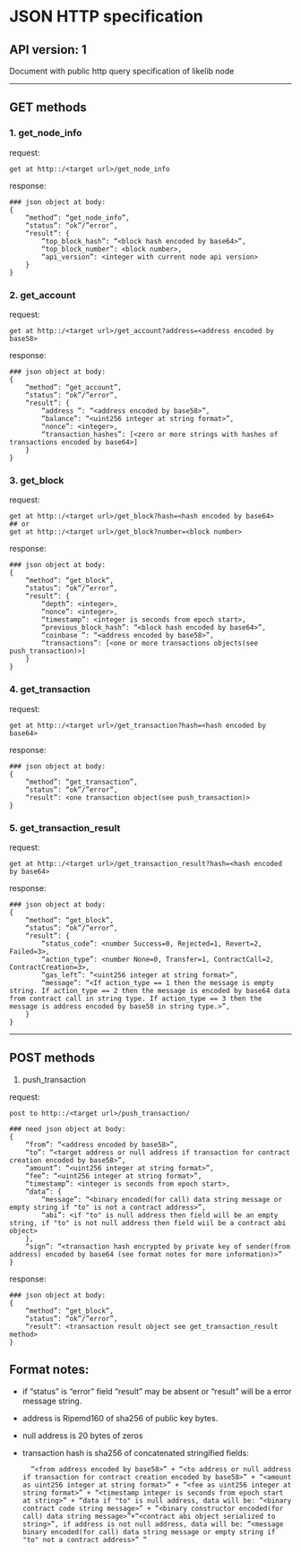 # JSON HTTP specification
## API version: 1

Document with public http query specification of likelib node

---

## GET methods

### 1. get_node_info

request: 
	
	get at http::/<target url>/get_node_info

response:

	### json object at body:
	{
		“method”: “get_node_info”,
		“status”: “ok”/”error”,
		“result”: {
			“top_block_hash”: “<block hash encoded by base64>”,
			“top_block_number”: <block number>,
			“api_version”: <integer with current node api version>
		}
	}

### 2. get_account

request:

	get at http::/<target url>/get_account?address=<address encoded by base58>

response:

	### json object at body:
	{
		“method”: “get_account”,
		“status”: “ok”/”error”,
		“result”: {
			“address ”: “<address encoded by base58>”,
			“balance”: “<uint256 integer at string format>”,
			“nonce”: <integer>,
			“transaction_hashes”: [<zero or more strings with hashes of transactions encoded by base64>]
		}
	}

### 3. get_block

request:

	get at http::/<target url>/get_block?hash=<hash encoded by base64>
	## or
	get at http::/<target url>/get_block?number=<block number>

response:

	### json object at body:
	{
		“method”: “get_block”,
		“status”: “ok”/”error”,
		“result”: {
			“depth”: <integer>,
			“nonce”: <integer>,
			“timestamp”: <integer is seconds from epoch start>,
			“previous_block_hash”: “<block hash encoded by base64>”,
			“coinbase ”: “<address encoded by base58>”,
			“transactions”: [<one or more transactions objects(see push_transaction)>]
		}
	}

### 4. get_transaction

request:
	
	get at http::/<target url>/get_transaction?hash=<hash encoded by base64>

response:

	### json object at body:
	{
		“method”: “get_transaction”,
		“status”: “ok”/”error”,
		“result”: <one transaction object(see push_transaction)>
	}

### 5. get_transaction_result

request:

	get at http::/<target url>/get_transaction_result?hash=<hash encoded by base64>

response:

	### json object at body:
	{
		“method”: “get_block”,
		“status”: “ok”/”error”,
		“result”: {
			“status_code”: <number Success=0, Rejected=1, Revert=2, Failed=3>,
			“action_type”: <number None=0, Transfer=1, ContractCall=2, ContractCreation=3>,
			“gas_left”: “<uint256 integer at string format>”,
			“message”: “<If action_type == 1 then the message is empty string. If action_type == 2 then the message is encoded by base64 data from contract call in string type. If action_type == 3 then the message is address encoded by base58 in string type.>”,
		}
	}

---

## POST methods

1. push_transaction

request:

	post to http::/<target url>/push_transaction/

	### need json object at body:
	{
		“from”: “<address encoded by base58>”,
		“to”: “<target address or null address if transaction for contract creation encoded by base58>”,
		“amount”: “<uint256 integer at string format>”,
		“fee”: “<uint256 integer at string format>”,
		“timestamp”: <integer is seconds from epoch start>,
		“data”: {
			“message”: “<binary encoded(for call) data string message or empty string if "to" is not a contract address>”,
			“abi”: <if "to" is null address then field will be an empty string, if "to" is not null address then field wiil be a contract abi object>	
		},
		“sign”: “<transaction hash encrypted by private key of sender(from address) encoded by base64 (see format notes for more information)>” 
	}

response:

	### json object at body:
	{
		“method”: “get_block”,
		“status”: “ok”/”error”,
		“result”: <transaction result object see get_transaction_result method>
	}


## Format notes:

- if “status” is “error” field “result” may be absent  or “result” will be a error message string.
- address is Ripemd160 of sha256 of public key bytes.
- null address is 20 bytes of zeros
- transaction hash is sha256 of concatenated stringified fields:

		“<from address encoded by base58>” + “<to address or null address if transaction for contract creation encoded by base58>” + “<amount as uint256 integer at string format>” + “<fee as uint256 integer at string format>” + “<timestamp integer is seconds from epoch start at string>” + “data if "to" is null address, data will be: “<binary contract code string message>” + “<binary constructor encoded(for call) data string message>”+“<contract abi object serialized to string>”, if address is not null address, data will be: “<message binary encoded(for call) data string message or empty string if "to" not a contract address>” “
